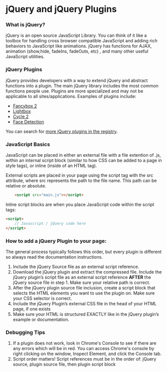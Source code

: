 jQuery and jQuery Plugins
=========================

### What is jQuery?

jQuery is an open source JavaScript Library. You can think of it like a toolbox for handling cross browser compatible JavaScript and adding rich behaviors to JavaScript like animations. jQuery has functions for AJAX, animation (show,hide, fadeIns, fadeOuts, etc) , and many other useful JavaScript utilities.

### jQuery Plugins

jQuery provides developers with a way to extend jQuery and abstract functions into a plugin. The main jQuery library includes the most common functions people use. Plugins are more specialized and may not be applicable to all sites/applications. Examples of plugins include:

*   [Fancybox 2](http://fancyapps.com/fancybox/)
*   [Lightbox](http://leandrovieira.com/projects/jquery/lightbox/)
*   [Cycle 2](http://jquery.malsup.com/cycle2/)
*   [Face Detection](http://facedetection.jaysalvat.com/)


You can search for [more jQuery plugins in the registry](http://plugins.jquery.com/).

### JavaScript Basics

JavaScript can be placed in either an external file with a file extention of .js, within an internal script block (similar to how CSS can be added to a page in style tags), or inline (inside of an HTML tag). 

External scripts are placed in your page using the script tag with the src attribute, where src represents the path to the file name. This path can be relative or absolute.

```html
	<script src="main.js"></script>
```


Inline script blocks are when you place JavaScript code within the script tags:

```html
<script>
	// Javascript / jQuery code here
</script>
```


### How to add a jQuery Plugin to your page:

The general process typically follows this order, but every plugin is different so always read the documentation instructions.


1. Include the jQuery Source file as an external script reference.
2. Download the jQuery plugin and extract the compressed file. Include the jQuery plugin’s script file as an external script reference __AFTER__ the jQuery source file in step 1. Make sure your relative path is correct.
3. After the jQuery plugin source file inclusion, create a script block that selects the HTML elements you want to use the plugin on. Make sure your CSS selector is correct. 
4. Include the jQuery Plugin’s external CSS file in the head of your HTML page, if one exists
5. Make sure your HTML is structured EXACTLY like in the jQuery plugin’s example or documentation.


### Debugging Tips

1. If a plugin does not work, look in Chrome's Console to see if there are any errors which will be in red. You can access Chrome's console by right clicking on the window, Inspect Element, and click the Console tab.
2. Script order matters! Script references must be in the order of: jQuery source, plugin source file, then plugin script block
